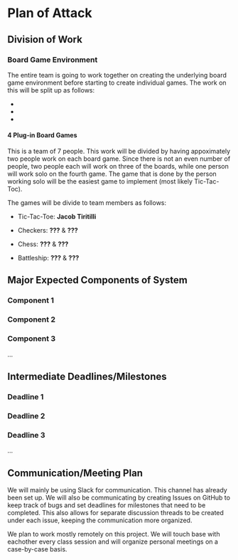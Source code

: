 # Plan of Attack


## Division of Work

### Board Game Environment

The entire team is going to work together on creating the underlying board game environment before starting to create individual games. The work on this will be split up as follows:

- 

- 

- 

#### 4 Plug-in Board Games

This is a team of 7 people. This work will be divided by having appoximately two people work on each board game. Since there is not an even number of people, two people each will work on three of the boards, while one person will work solo on the fourth game. The game that is done by the person working solo will be the easiest game to implement (most likely Tic-Tac-Toc).

The games will be divide to team members as follows:

- Tic-Tac-Toe: **Jacob Tiritilli**

- Checkers: **???** & **???**

- Chess: **???** & **???**

- Battleship: **???** & **???**


## Major Expected Components of System

### Component 1

### Component 2

### Component 3

...


## Intermediate Deadlines/Milestones

### Deadline 1

### Deadline 2

### Deadline 3

...


## Communication/Meeting Plan

We will mainly be using Slack for communication. This channel has already been set up. We will also be communicating by creating Issues on GitHub to keep track of bugs and set deadlines for milestones that need to be completed. This also allows for separate discussion threads to be created under each issue, keeping the communication more organized.

We plan to work mostly remotely on this project. We will touch base with eachother every class session and will organize personal meetings on a case-by-case basis.
